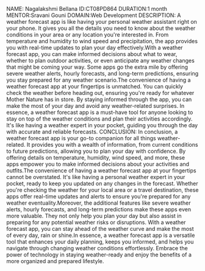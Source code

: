 NAME: Nagalakshmi Bellana
ID:CT08PD864
DURATION:1 month
MENTOR:Sravani Gouni
DOMAIN:Web Development
DESCRIPTION:
      A weather forecast app is like having your personal weather assistant right on your phone. It gives you all the details you need to know about the weather conditions in your area or any location you're
  interested in. From temperature and humidity to wind speed and precipitation, the app provides you with real-time updates to plan your day effectively.With a weather forecast app, you can make informed
  decisions about what to wear, whether to plan outdoor activities, or even anticipate any weather changes that might be coming your way. Some apps go the extra mile by offering severe weather alerts, hourly
  forecasts, and long-term predictions, ensuring you stay prepared for any weather scenario.The convenience of having a weather forecast app at your fingertips is unmatched. You can quickly check the weather
  before heading out, ensuring you're ready for whatever Mother Nature has in store. By staying informed through the app, you can make the most of your day and avoid any weather-related surprises.
In essence, a weather forecast app is a must-have tool for anyone looking to stay on top of the weather conditions and plan their activities accordingly. It's like having a weather expert in your pocket,
guiding you through the day with accurate and reliable forecasts. 
CONCLUSION:
       In conclusion, a weather forecast app is your go-to companion for all things weather-related. It provides you with a wealth of information, from current conditions to future predictions, allowing you
       to plan your day with confidence. By offering details on temperature, humidity, wind speed, and more, these apps empower you to make informed decisions about your activities and outfits.The convenience of 
having a weather forecast app at your fingertips cannot be overstated. It's like having a personal weather expert in your pocket, ready to keep you updated on any changes in the forecast. Whether you're
checking the weather for your local area or a travel destination, these apps offer real-time updates and alerts to ensure you're prepared for any weather eventuality.Moreover, the additional features like
severe weather alerts, hourly forecasts, and long-term predictions make these apps even more valuable. They not only help you plan your day but also assist in preparing for any potential weather risks or 
disruptions. With a weather forecast app, you can stay ahead of the weather curve and make the most of every day, rain or shine.In essence, a weather forecast app is a versatile tool that enhances your
daily planning, keeps you informed, and helps you navigate through changing weather conditions effortlessly. Embrace the power of technology in staying weather-ready and enjoy the benefits of a more organized
and prepared lifestyle.

